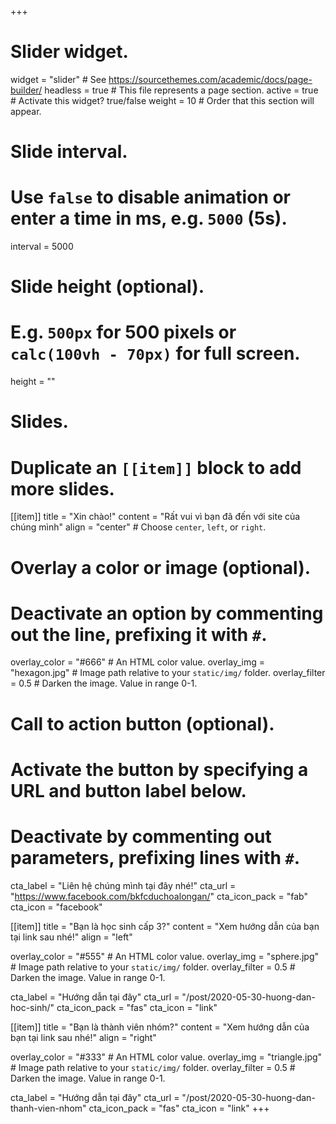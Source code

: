 +++
# Slider widget.
widget = "slider"  # See https://sourcethemes.com/academic/docs/page-builder/
headless = true  # This file represents a page section.
active = true  # Activate this widget? true/false
weight = 10  # Order that this section will appear.

# Slide interval.
# Use `false` to disable animation or enter a time in ms, e.g. `5000` (5s).
interval = 5000

# Slide height (optional).
# E.g. `500px` for 500 pixels or `calc(100vh - 70px)` for full screen.
height = ""

# Slides.
# Duplicate an `[[item]]` block to add more slides.
[[item]]
  title = "Xin chào!"
  content = "Rất vui vì bạn đã đến với site của chúng mình"
  align = "center"  # Choose `center`, `left`, or `right`.

  # Overlay a color or image (optional).
  #   Deactivate an option by commenting out the line, prefixing it with `#`.
  overlay_color = "#666"  # An HTML color value.
  overlay_img = "hexagon.jpg"  # Image path relative to your `static/img/` folder.
  overlay_filter = 0.5  # Darken the image. Value in range 0-1.

  # Call to action button (optional).
  #   Activate the button by specifying a URL and button label below.
  #   Deactivate by commenting out parameters, prefixing lines with `#`.
  cta_label = "Liên hệ chúng mình tại đây nhé!"
  cta_url = "https://www.facebook.com/bkfcduchoalongan/"
  cta_icon_pack = "fab"
  cta_icon = "facebook"

[[item]]
  title = "Bạn là học sinh cấp 3?"
  content = "Xem hướng dẫn của bạn tại link sau nhé!"
  align = "left"

  overlay_color = "#555"  # An HTML color value.
  overlay_img = "sphere.jpg"  # Image path relative to your `static/img/` folder.
  overlay_filter = 0.5  # Darken the image. Value in range 0-1.

  cta_label = "Hướng dẫn tại đây"
  cta_url = "/post/2020-05-30-huong-dan-hoc-sinh/"
  cta_icon_pack = "fas"
  cta_icon = "link"

[[item]]
  title = "Bạn là thành viên nhóm?"
  content = "Xem hướng dẫn của bạn tại link sau nhé!"
  align = "right"

  overlay_color = "#333"  # An HTML color value.
  overlay_img = "triangle.jpg"  # Image path relative to your `static/img/` folder.
  overlay_filter = 0.5  # Darken the image. Value in range 0-1.

  cta_label = "Hướng dẫn tại đây"
  cta_url = "/post/2020-05-30-huong-dan-thanh-vien-nhom"
  cta_icon_pack = "fas"
  cta_icon = "link"
+++
